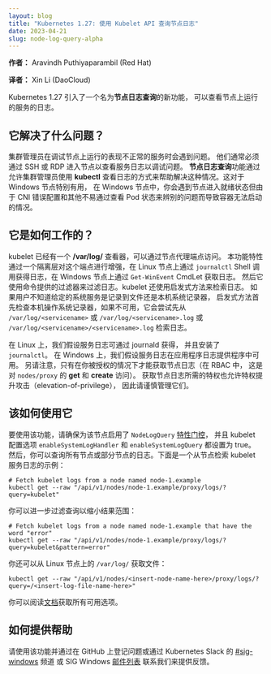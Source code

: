 ```yaml
---
layout: blog
title: "Kubernetes 1.27: 使用 Kubelet API 查询节点日志"
date: 2023-04-21
slug: node-log-query-alpha
---
```



**作者：** Aravindh Puthiyaparambil (Red Hat)

**译者：** Xin Li (DaoCloud)

Kubernetes 1.27 引入了一个名为**节点日志查询**的新功能，
可以查看节点上运行的服务的日志。

## 它解决了什么问题？

集群管理员在调试节点上运行的表现不正常的服务时会遇到问题。
他们通常必须通过 SSH 或 RDP 进入节点以查看服务日志以调试问题。
**节点日志查询**功能通过允许集群管理员使用 **kubectl**
查看日志的方式来帮助解决这种情况。这对于 Windows 节点特别有用，
在 Windows 节点中，你会遇到节点进入就绪状态但由于 CNI
错误配置和其他不易通过查看 Pod 状态来辨别的问题而导致容器无法启动的情况。

## 它是如何工作的？

kubelet 已经有一个 **/var/log/** 查看器，可以通过节点代理端点访问。
本功能特性通过一个隔离层对这个端点进行增强，在 Linux 节点上通过
`journalctl` Shell 调用获得日志，在 Windows 节点上通过 `Get-WinEvent` CmdLet 获取日志。
然后它使用命令提供的过滤器来过滤日志。kubelet 还使用启发式方法来检索日志。
如果用户不知道给定的系统服务是记录到文件还是本机系统记录器，
启发式方法首先检查本机操作系统记录器，如果不可用，它会尝试先从 `/var/log/<servicename>`
或 `/var/log/<servicename>.log` 或 `/var/log/<servicename>/<servicename>.log` 检索日志。


在 Linux 上，我们假设服务日志可通过 journald 获得，
并且安装了 `journalctl`。 在 Windows 上，我们假设服务日志在应用程序日志提供程序中可用。
另请注意，只有在你被授权的情况下才能获取节点日志（在 RBAC 中，
这是对 `nodes/proxy` 的 **get** 和 **create** 访问）。
获取节点日志所需的特权也允许特权提升攻击（elevation-of-privilege），
因此请谨慎管理它们。

## 该如何使用它

要使用该功能，请确保为该节点启用了 `NodeLogQuery`
[特性门控](/zh-cn/docs/reference/command-line-tools-reference/feature-gates/)，
并且 kubelet 配置选项 `enableSystemLogHandler` 和 `enableSystemLogQuery` 都设置为 true。
然后，你可以查询所有节点或部分节点的日志。下面是一个从节点检索 kubelet 服务日志的示例：

```shell
# Fetch kubelet logs from a node named node-1.example
kubectl get --raw "/api/v1/nodes/node-1.example/proxy/logs/?query=kubelet"
```

你可以进一步过滤查询以缩小结果范围：

```shell
# Fetch kubelet logs from a node named node-1.example that have the word "error"
kubectl get --raw "/api/v1/nodes/node-1.example/proxy/logs/?query=kubelet&pattern=error"
```

你还可以从 Linux 节点上的 `/var/log/` 获取文件：

```shell
kubectl get --raw "/api/v1/nodes/<insert-node-name-here>/proxy/logs/?query=/<insert-log-file-name-here>"
```

你可以阅读[文档](/zh-cn/docs/concepts/cluster-administration/system-logs/#log-query)获取所有可用选项。

## 如何提供帮助

请使用该功能并通过在 GitHub 上登记问题或通过 Kubernetes Slack
的 [#sig-windows](https://kubernetes.slack.com/archives/C0SJ4AFB7) 频道
或 SIG Windows [邮件列表](https://groups.google.com/g/kubernetes-sig-windows)
联系我们来提供反馈。
